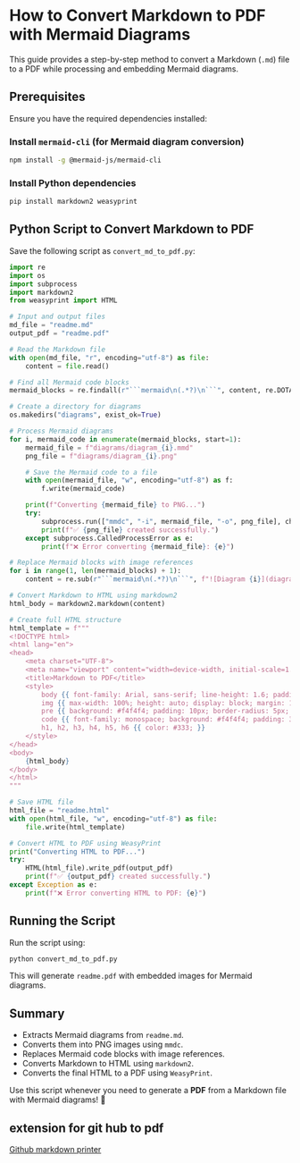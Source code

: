 # How to Convert Markdown to PDF with Mermaid Diagrams

This guide provides a step-by-step method to convert a Markdown (`.md`) file to a PDF while processing and embedding Mermaid diagrams.

## Prerequisites

Ensure you have the required dependencies installed:

### Install `mermaid-cli` (for Mermaid diagram conversion)
```bash
npm install -g @mermaid-js/mermaid-cli
```

### Install Python dependencies
```bash
pip install markdown2 weasyprint
```

## Python Script to Convert Markdown to PDF

Save the following script as `convert_md_to_pdf.py`:

```python
import re
import os
import subprocess
import markdown2
from weasyprint import HTML

# Input and output files
md_file = "readme.md"
output_pdf = "readme.pdf"

# Read the Markdown file
with open(md_file, "r", encoding="utf-8") as file:
    content = file.read()

# Find all Mermaid code blocks
mermaid_blocks = re.findall(r"```mermaid\n(.*?)\n```", content, re.DOTALL)

# Create a directory for diagrams
os.makedirs("diagrams", exist_ok=True)

# Process Mermaid diagrams
for i, mermaid_code in enumerate(mermaid_blocks, start=1):
    mermaid_file = f"diagrams/diagram_{i}.mmd"
    png_file = f"diagrams/diagram_{i}.png"

    # Save the Mermaid code to a file
    with open(mermaid_file, "w", encoding="utf-8") as f:
        f.write(mermaid_code)

    print(f"Converting {mermaid_file} to PNG...")
    try:
        subprocess.run(["mmdc", "-i", mermaid_file, "-o", png_file], check=True)
        print(f"✅ {png_file} created successfully.")
    except subprocess.CalledProcessError as e:
        print(f"❌ Error converting {mermaid_file}: {e}")

# Replace Mermaid blocks with image references
for i in range(1, len(mermaid_blocks) + 1):
    content = re.sub(r"```mermaid\n(.*?)\n```", f"![Diagram {i}](diagrams/diagram_{i}.png)", content, 1, flags=re.DOTALL)

# Convert Markdown to HTML using markdown2
html_body = markdown2.markdown(content)

# Create full HTML structure
html_template = f"""
<!DOCTYPE html>
<html lang="en">
<head>
    <meta charset="UTF-8">
    <meta name="viewport" content="width=device-width, initial-scale=1.0">
    <title>Markdown to PDF</title>
    <style>
        body {{ font-family: Arial, sans-serif; line-height: 1.6; padding: 20px; }}
        img {{ max-width: 100%; height: auto; display: block; margin: 10px auto; }}
        pre {{ background: #f4f4f4; padding: 10px; border-radius: 5px; overflow-x: auto; }}
        code {{ font-family: monospace; background: #f4f4f4; padding: 3px; border-radius: 3px; }}
        h1, h2, h3, h4, h5, h6 {{ color: #333; }}
    </style>
</head>
<body>
    {html_body}
</body>
</html>
"""

# Save HTML file
html_file = "readme.html"
with open(html_file, "w", encoding="utf-8") as file:
    file.write(html_template)

# Convert HTML to PDF using WeasyPrint
print("Converting HTML to PDF...")
try:
    HTML(html_file).write_pdf(output_pdf)
    print(f"✅ {output_pdf} created successfully.")
except Exception as e:
    print(f"❌ Error converting HTML to PDF: {e}")
```

## Running the Script

Run the script using:
```bash
python convert_md_to_pdf.py
```

This will generate `readme.pdf` with embedded images for Mermaid diagrams.

## Summary
- Extracts Mermaid diagrams from `readme.md`.
- Converts them into PNG images using `mmdc`.
- Replaces Mermaid code blocks with image references.
- Converts Markdown to HTML using `markdown2`.
- Converts the final HTML to a PDF using `WeasyPrint`.

Use this script whenever you need to generate a **PDF** from a Markdown file with Mermaid diagrams! 🚀

## extension for git hub to pdf
[Github markdown printer](https://chromewebstore.google.com/detail/fehpdlpmcegfpbkgcnaleindodeegapk?utm_source=item-share-cb)